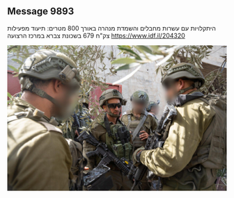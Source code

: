 ## Message 9893

היתקלויות עם עשרות מחבלים והשמדת מנהרה באורך 800 מטרים:
תיעוד מפעילות צק"ח 679 בשכונת צברא במרכז הרצועה
https://www.idf.il/204320

![Photo](./9893/9893_photo.jpg)
